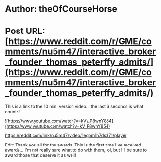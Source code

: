 # Author: theOfCourseHorse
# Post URL: [https://www.reddit.com/r/GME/comments/nu5m47/interactive_broker_founder_thomas_peterffy_admits/](https://www.reddit.com/r/GME/comments/nu5m47/interactive_broker_founder_thomas_peterffy_admits/)


This is a link to the 10 min. version video... the last 6 seconds is what counts!

![https://www.youtube.com/watch?v=kV\_P8wnY854](https://www.youtube.com/watch?v=kV_P8wnY854)

https://reddit.com/link/nu5m47/video/1egbm1h7ds371/player

Edit: Thank you all for the awards. This is the first time I've received awards... I'm not really sure what to do with them, lol, but I'll be sure to award those that deserve it as well!